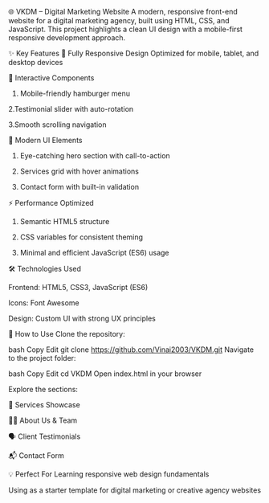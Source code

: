 🌐 VKDM – Digital Marketing Website A modern, responsive front-end website for a digital marketing agency, built using HTML, CSS, and JavaScript. This project highlights a clean UI design with a mobile-first responsive development approach.

✨ Key Features 📱 Fully Responsive Design Optimized for mobile, tablet, and desktop devices

🧩 Interactive Components

1. Mobile-friendly hamburger menu

2.Testimonial slider with auto-rotation

3.Smooth scrolling navigation

🎨 Modern UI Elements

1. Eye-catching hero section with call-to-action

2. Services grid with hover animations

3. Contact form with built-in validation

⚡ Performance Optimized

1. Semantic HTML5 structure

2. CSS variables for consistent theming

3. Minimal and efficient JavaScript (ES6) usage

🛠️ Technologies Used

Frontend: HTML5, CSS3, JavaScript (ES6)

Icons: Font Awesome

Design: Custom UI with strong UX principles

🚀 How to Use Clone the repository:

bash Copy Edit git clone https://github.com/Vinai2003/VKDM.git Navigate to the project folder:

bash Copy Edit cd VKDM Open index.html in your browser

Explore the sections:

💼 Services Showcase

👨‍💼 About Us & Team

🗣️ Client Testimonials

📬 Contact Form

💡 Perfect For Learning responsive web design fundamentals

Using as a starter template for digital marketing or creative agency websites
